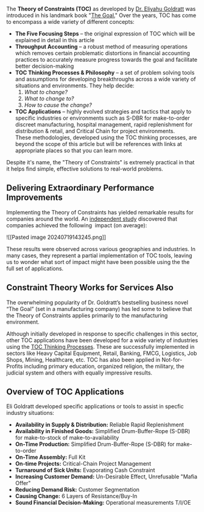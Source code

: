 The **Theory of Constraints (TOC)** as developed by [Dr. Eliyahu Goldratt](https://www.tocinstitute.org/eliyahu-goldratt.html) was introduced in his landmark book "[The Goal.](https://www.tocinstitute.org/the-goal-summary.html)" Over the years, TOC has come to encompass a wide variety of different concepts:

- **The Five Focusing Steps** – the original expression of TOC which will be explained in detail in this article
- **Throughput Accounting** – a robust method of measuring operations which removes certain problematic distortions in financial accounting practices to accurately measure progress towards the goal and facilitate better decision-making  
- **TOC Thinking Processes & Philosophy** – a set of problem solving tools and assumptions for developing breakthroughs across a wide variety of situations and environments. They help decide: 
    1. _What to change?_
    2. _What to change to?_
    3. _How to cause the change?_
- **TOC Applications** – highly evolved strategies and tactics that apply to specific industries or environments such as S-DBR for make-to-order discreet manufacturing, hospital management, rapid replenishment for distribution & retail, and Critical Chain for project environments. These methodologies, developed using the TOC thinking processes, are beyond the scope of this article but will be references with links at appropriate places so that you can learn more. 

Despite it's name, the "Theory of Constraints" is extremely practical in that it helps find simple, effective solutions to real-world problems.

## Delivering Extraordinary Performance Improvements

Implementing the Theory of Constraints has yielded remarkable results for companies around the world. An [independent study](https://www.tocinstitute.org/uploads/1/2/7/9/12796657/toc_impact_study.pdf) discovered that companies achieved the following  impact (on average):

![[Pasted image 20240719143245.png]]

These results were observed across various geographies and industries. In many cases, they represent a partial implementation of TOC tools, leaving us to wonder what sort of impact might have been possible using the the full set of applications.  

## Constraint Theory Works for Services Also

The overwhelming popularity of Dr. Goldratt’s bestselling business novel “The Goal” (set in a manufacturing company) has led some to believe that the Theory of Constraints applies primarily to the manufacturing environment.  
  
Although initially developed in response to specific challenges in this sector, other TOC applications have been developed for a wide variety of industries using the [TOC Thinking Processes](https://www.tocinstitute.org/toc-thinking-processes.html). These are successfully implemented in sectors like Heavy Capital Equipment, Retail, Banking, FMCG, Logistics, Job Shops, Mining, Healthcare, etc. TOC has also been applied in Not-for-Profits including primary education, organized religion, the military, the judicial system and others with equally impressive results.

## Overview of TOC Applications

Eli Goldratt developed specific applications or tools to assist in specfic industry situations: 

- **Availability in Supply & Distribution:** Reliable Rapid Replenishment
- **Availability in Finished Goods:** Simplified Drum-Buffer-Rope (S-DBR) for make-to-stock of make-to-availability
- **On-Time Production:** Simplified Drum-Buffer-Rope (S-DBR) for make-to-order
- **On-Time Assembly:** Full Kit
- **On-time Projects:** Critical-Chain Project Management
- **Turnaround of Sick Units:** Evaporating Cash Constraint
- **Increasing Customer Demand:** Un-Desirable Effect, Unrefusable "Mafia Offer"
- **Reducing Demand Risk:** Customer Segmentation
- **Causing Change:** 6 Layers of Resistance/Buy-In
- **Sound Financial Decision-Making:** Operational measurements T/I/OE

